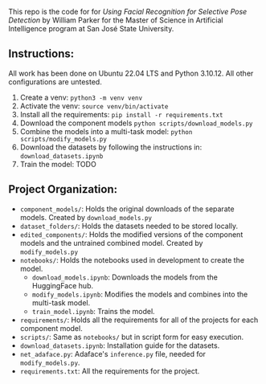 This repo is the code for for *Using Facial Recognition for Selective Pose Detection* 
by William Parker for the Master of Science in Artificial Intelligence 
program at San José State University.

## Instructions:

All work has been done on Ubuntu 22.04 LTS and Python 3.10.12. All other configurations are untested.

1. Create a venv: `python3 -m venv venv`
2. Activate the venv: `source venv/bin/activate`
3. Install all the requirements: `pip install -r requirements.txt`
4. Download the component models `python scripts/download_models.py`
5. Combine the models into a multi-task model: `python scripts/modify_models.py`
6. Download the datasets by following the instructions in: `download_datasets.ipynb`
7. Train the model: TODO

## Project Organization:
- `component_models/`: Holds the original downloads of the separate models. Created by `download_models.py`
- `dataset_folders/`: Holds the datasets needed to be stored locally. 
- `edited_components/`: Holds the modified versions of the component models and the untrained combined model. Created by `modify_models.py`
- `notebooks/`: Holds the notebooks used in development to create the model.
  - `download_models.ipynb`: Downloads the models from the HuggingFace hub.
  - `modify_models.ipynb`: Modifies the models and combines into the multi-task model.
  - `train_model.ipynb`: Trains the model.
- `requirements/`: Holds all the requirements for all of the projects for each component model.
- `scripts/`: Same as `notebooks/` but in script form for easy execution.
- `download_datasets.ipynb`: Installation guide for the datasets.
- `net_adaface.py`: Adaface's `inference.py` file, needed for `modify_models.py`.
- `requirements.txt`: All the requirements for the project.